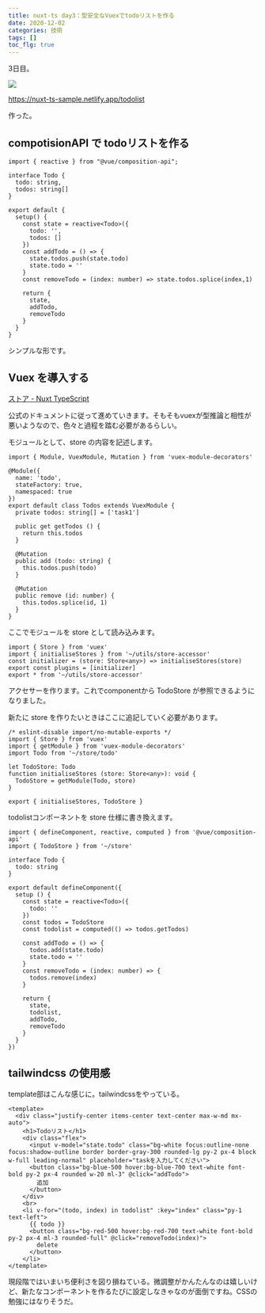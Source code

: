 ```yaml
---
title: nuxt-ts day3：型安全なVuexでtodoリストを作る
date: 2020-12-02
categories: 技術
tags: []
toc_flg: true
---
```


3日目。

![](https://firebasestorage.googleapis.com/v0/b/hukurouo.appspot.com/o/image%2Frapture_20201204000758.png?alt=media&token=d0be875a-ad3a-4aba-ad04-b5e0423558ca)

https://nuxt-ts-sample.netlify.app/todolist

作った。

## compotisionAPI で todoリストを作る

```ts{}[todolist.vue]
import { reactive } from "@vue/composition-api";

interface Todo {
  todo: string,
  todos: string[]
}

export default {
  setup() {
    const state = reactive<Todo>({
      todo: '',
      todos: []
    })
    const addTodo = () => {
      state.todos.push(state.todo)
      state.todo = ''
    }
    const removeTodo = (index: number) => state.todos.splice(index,1)

    return {
      state,
      addTodo,
      removeTodo
    }
  }
}
```

シンプルな形です。

## Vuex を導入する

[ストア - Nuxt TypeScript](https://typescript.nuxtjs.org/ja/cookbook/store#vuex-module-decorators)

公式のドキュメントに従って進めていきます。そもそもvuexが型推論と相性が悪いようなので、色々と過程を踏む必要があるらしい。

モジュールとして、store の内容を記述します。

```ts{}[store\todo.ts]
import { Module, VuexModule, Mutation } from 'vuex-module-decorators'

@Module({
  name: 'todo',
  stateFactory: true,
  namespaced: true
})
export default class Todos extends VuexModule {
  private todos: string[] = ['task1']

  public get getTodos () {
    return this.todos
  }

  @Mutation
  public add (todo: string) {
    this.todos.push(todo)
  }

  @Mutation
  public remove (id: number) {
    this.todos.splice(id, 1)
  }
}
```

ここでモジュールを store として読み込みます。


```ts{}[store\index.ts]
import { Store } from 'vuex'
import { initialiseStores } from '~/utils/store-accessor'
const initializer = (store: Store<any>) => initialiseStores(store)
export const plugins = [initializer]
export * from '~/utils/store-accessor'
```

アクセサーを作ります。これでcomponentから TodoStore が参照できるようになりました。

新たに store を作りたいときはここに追記していく必要があります。


```ts{}[utils\store-accessor.ts]
/* eslint-disable import/no-mutable-exports */
import { Store } from 'vuex'
import { getModule } from 'vuex-module-decorators'
import Todo from '~/store/todo'

let TodoStore: Todo
function initialiseStores (store: Store<any>): void {
  TodoStore = getModule(Todo, store)
}

export { initialiseStores, TodoStore }
```

todolistコンポーネントを store 仕様に書き換えます。

```ts{}[todolist.vue]
import { defineComponent, reactive, computed } from '@vue/composition-api'
import { TodoStore } from '~/store'

interface Todo {
  todo: string
}

export default defineComponent({
  setup () {
    const state = reactive<Todo>({
      todo: ''
    })
    const todos = TodoStore
    const todolist = computed(() => todos.getTodos)

    const addTodo = () => {
      todos.add(state.todo)
      state.todo = ''
    }
    const removeTodo = (index: number) => {
      todos.remove(index)
    }

    return {
      state,
      todolist,
      addTodo,
      removeTodo
    }
  }
})
```

## tailwindcss の使用感

template部はこんな感じに。tailwindcssをやっている。

```ts{}[todolist.vue]
<template>
  <div class="justify-center items-center text-center max-w-md mx-auto">
    <h1>Todoリスト</h1>
    <div class="flex">
      <input v-model="state.todo" class="bg-white focus:outline-none focus:shadow-outline border border-gray-300 rounded-lg py-2 px-4 block w-full leading-normal" placeholder="taskを入力してください">
      <button class="bg-blue-500 hover:bg-blue-700 text-white font-bold py-2 px-4 rounded w-20 ml-3" @click="addTodo">
        追加
      </button>
    </div>
    <br>
    <li v-for="(todo, index) in todolist" :key="index" class="py-1 text-left">
      {{ todo }}
      <button class="bg-red-500 hover:bg-red-700 text-white font-bold py-2 px-4 ml-3 rounded-full" @click="removeTodo(index)">
        delete
      </button>
    </li>
</template>
```

現段階ではいまいち便利さを図り損ねている。微調整がかんたんなのは嬉しいけど、新たなコンポーネントを作るたびに設定しなきゃなのが面倒ですね。CSSの勉強にはなりそうだ。
